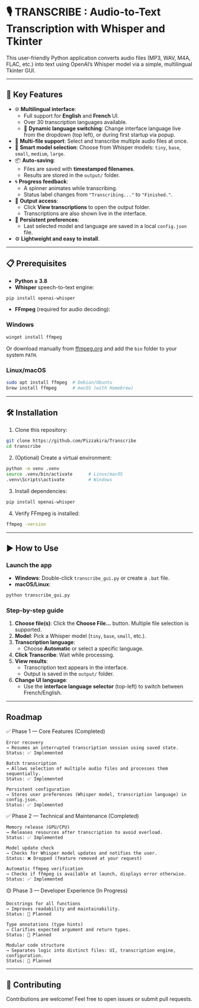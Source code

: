 # 🎙️ TRANSCRIBE : Audio-to-Text Transcription with Whisper and Tkinter

This user-friendly Python application converts audio files (MP3, WAV, M4A, FLAC, etc.) into text using OpenAI’s Whisper model via a simple, multilingual Tkinter GUI.

---

## 🚀 Key Features

- 🌐 **Multilingual interface**:
  - Full support for **English** and **French** UI.
  - Over 30 transcription languages available.
  - 🔄 **Dynamic language switching**: Change interface language live from the dropdown (top left), or during first startup via popup.
- 📁 **Multi-file support**: Select and transcribe multiple audio files at once.
- 🧠 **Smart model selection**: Choose from Whisper models: `tiny`, `base`, `small`, `medium`, `large`.
- 📦 **Auto-saving**:
  - Files are saved with **timestamped filenames**.
  - Results are stored in the `output/` folder.
- 🌀 **Progress feedback**:
  - A spinner animates while transcribing.
  - Status label changes from `"Transcribing..."` to `"Finished."`.
- 📂 **Output access**:
  - Click **View transcriptions** to open the output folder.
  - Transcriptions are also shown live in the interface.
- 🔧 **Persistent preferences**:
  - Last selected model and language are saved in a local `config.json` file.
- ⚙️ **Lightweight and easy to install**.

---

## 📋 Prerequisites

- **Python ≥ 3.8**
- **Whisper** speech-to-text engine:

```bash
pip install openai-whisper
```

- **FFmpeg** (required for audio decoding):

### Windows

```bash
winget install ffmpeg
```
Or download manually from [ffmpeg.org](https://ffmpeg.org/) and add the `bin` folder to your system `PATH`.

### Linux/macOS

```bash
sudo apt install ffmpeg  # Debian/Ubuntu
brew install ffmpeg      # macOS (with Homebrew)
```

---

## 🛠️ Installation

1. Clone this repository:

```bash
git clone https://github.com/Pizzakira/Transcribe
cd transcribe
```

2. (Optional) Create a virtual environment:

```bash
python -m venv .venv
source .venv/bin/activate      # Linux/macOS
.venv\Scripts\activate         # Windows
```

3. Install dependencies:

```bash
pip install openai-whisper
```

4. Verify FFmpeg is installed:

```bash
ffmpeg -version
```

---

## ▶️ How to Use

### Launch the app

- **Windows**: Double-click `transcribe_gui.py` or create a `.bat` file.
- **macOS/Linux**:

```bash
python transcribe_gui.py
```

### Step-by-step guide

1. **Choose file(s)**: Click the **Choose File…** button. Multiple file selection is supported.
2. **Model**: Pick a Whisper model (`tiny`, `base`, `small`, etc.).
3. **Transcription language**:
   - Choose **Automatic** or select a specific language.
4. **Click Transcribe**: Wait while processing.
5. **View results**:
   - Transcription text appears in the interface.
   - Output is saved in the `output/` folder.
6. **Change UI language**:
   - Use the **interface language selector** (top-left) to switch between French/English.

---

## Roadmap
✅ Phase 1 — Core Features (Completed)

    Error recovery
    → Resumes an interrupted transcription session using saved state.
    Status: ✅ Implemented

    Batch transcription
    → Allows selection of multiple audio files and processes them sequentially.
    Status: ✅ Implemented

    Persistent configuration
    → Stores user preferences (Whisper model, transcription language) in config.json.
    Status: ✅ Implemented

✅ Phase 2 — Technical and Maintenance (Completed)

    Memory release (GPU/CPU)
    → Releases resources after transcription to avoid overload.
    Status: ✅ Implemented

    Model update check
    → Checks for Whisper model updates and notifies the user.
    Status: ❌ Dropped (feature removed at your request)

    Automatic ffmpeg verification
    → Checks if ffmpeg is available at launch, displays error otherwise.
    Status: ✅ Implemented

🟡 Phase 3 — Developer Experience (In Progress)

    Docstrings for all functions
    → Improves readability and maintainability.
    Status: 🔄 Planned

    Type annotations (type hints)
    → Clarifies expected argument and return types.
    Status: 🔄 Planned

    Modular code structure
    → Separates logic into distinct files: UI, transcription engine, configuration.
    Status: 🔄 Planned

---

## 📖 Contributing

Contributions are welcome! Feel free to open issues or submit pull requests.

